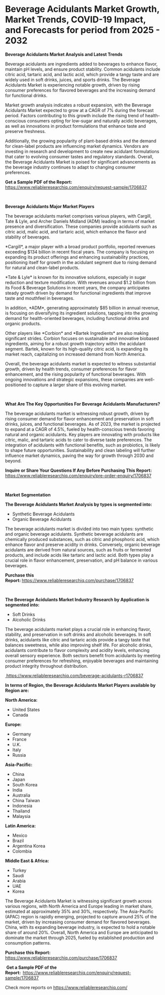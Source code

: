 <p><h1>Beverage Acidulants Market Growth, Market Trends, COVID-19 Impact, and Forecasts for period from 2025 - 2032</h1></p><p><strong>Beverage Acidulants Market Analysis and Latest Trends</strong></p>
<p><p>Beverage acidulants are ingredients added to beverages to enhance flavor, maintain pH levels, and ensure product stability. Common acidulants include citric acid, tartaric acid, and lactic acid, which provide a tangy taste and are widely used in soft drinks, juices, and sports drinks. The Beverage Acidulants Market is experiencing notable growth, driven by rising consumer preferences for flavored beverages and the increasing demand for functional drinks.</p><p>Market growth analysis indicates a robust expansion, with the Beverage Acidulants Market expected to grow at a CAGR of 7% during the forecast period. Factors contributing to this growth include the rising trend of health-conscious consumers opting for low-sugar and naturally acidic beverages, as well as innovations in product formulations that enhance taste and preserve freshness. </p><p>Additionally, the growing popularity of plant-based drinks and the demand for clean-label products are influencing market dynamics. Vendors are investing in research and development to create new acidulant formulations that cater to evolving consumer tastes and regulatory standards. Overall, the Beverage Acidulants Market is poised for significant advancements as the beverage industry continues to adapt to changing consumer preferences.</p></p>
<p><strong>Get a Sample PDF of the Report:&nbsp;</strong> <a href="https://www.reliableresearchiq.com/enquiry/request-sample/1706837?utm_campaign=2444&utm_medium=2&utm_source=Github&utm_content=ia&utm_term=14022025&utm_id=beverage-acidulants">https://www.reliableresearchiq.com/enquiry/request-sample/1706837</a></p>
<p>&nbsp;</p>
<p><strong>Beverage Acidulants Major Market Players</strong></p>
<p><p>The beverage acidulants market comprises various players, with Cargill, Tate & Lyle, and Archer Daniels Midland (ADM) leading in terms of market presence and diversification. These companies provide acidulants such as citric acid, malic acid, and tartaric acid, which enhance the flavor and stability of beverages.</p><p>*Cargill*, a major player with a broad product portfolio, reported revenues exceeding $134 billion in recent fiscal years. The company is focusing on expanding its product offerings and enhancing sustainability practices, positioning itself for growth in the acidulant segment due to rising demand for natural and clean-label products.</p><p>*Tate & Lyle* is known for its innovative solutions, especially in sugar reduction and texture modification. With revenues around $1.2 billion from its Food & Beverage Solutions in recent years, the company anticipates steady growth driven by demand for functional ingredients that improve taste and mouthfeel in beverages.</p><p>In addition, *ADM*, generating approximately $85 billion in annual revenue, is focusing on diversifying its ingredient solutions, tapping into the growing demand for health-oriented beverages, including functional drinks and organic products.</p><p>Other players like *Corbion* and *Bartek Ingredients* are also making significant strides. Corbion focuses on sustainable and innovative biobased ingredients, aiming for a robust growth trajectory within the acidulant segment. Bartek, known for its high-quality citric acid, is expanding its market reach, capitalizing on increased demand from North America.</p><p>Overall, the beverage acidulants market is expected to witness substantial growth, driven by health trends, consumer preferences for flavor enhancement, and the rising popularity of functional beverages. With ongoing innovations and strategic expansions, these companies are well-positioned to capture a larger share of this evolving market.</p></p>
<p>&nbsp;</p>
<p><strong>What Are The Key Opportunities For Beverage Acidulants Manufacturers?</strong></p>
<p><p>The beverage acidulants market is witnessing robust growth, driven by rising consumer demand for flavor enhancement and preservation in soft drinks, juices, and functional beverages. As of 2023, the market is projected to expand at a CAGR of 4.5%, fueled by health-conscious trends favoring natural and organic acidulants. Key players are innovating with products like citric, malic, and tartaric acids to cater to diverse taste preferences. The integration of acidulants with functional benefits, such as probiotics, is likely to shape future opportunities. Sustainability and clean labeling will further influence market dynamics, paving the way for growth through 2030 and beyond.</p></p>
<p><strong>Inquire or Share Your Questions If Any Before Purchasing This Report:</strong> <a href="https://www.reliableresearchiq.com/enquiry/pre-order-enquiry/1706837?utm_campaign=2444&utm_medium=2&utm_source=Github&utm_content=ia&utm_term=14022025&utm_id=beverage-acidulants">https://www.reliableresearchiq.com/enquiry/pre-order-enquiry/1706837</a></p>
<p>&nbsp;</p>
<p><strong>Market Segmentation</strong></p>
<p><strong>The Beverage Acidulants Market Analysis by types is segmented into:</strong></p>
<p><ul><li>Synthetic Beverage Acidulants</li><li>Organic Beverage Acidulants</li></ul></p>
<p><p>The beverage acidulants market is divided into two main types: synthetic and organic beverage acidulants. Synthetic beverage acidulants are chemically produced substances, such as citric and phosphoric acid, which enhance flavor and preserve acidity in drinks. Conversely, organic beverage acidulants are derived from natural sources, such as fruits or fermented products, and include acids like tartaric and lactic acid. Both types play a crucial role in flavor enhancement, preservation, and pH balance in various beverages.</p></p>
<p><strong>Purchase this Report:&nbsp;</strong><a href="https://www.reliableresearchiq.com/purchase/1706837?utm_campaign=2444&utm_medium=2&utm_source=Github&utm_content=ia&utm_term=14022025&utm_id=beverage-acidulants">https://www.reliableresearchiq.com/purchase/1706837</a></p>
<p>&nbsp;</p>
<p><strong>The Beverage Acidulants Market Industry Research by Application is segmented into:</strong></p>
<p><ul><li>Soft Drinks</li><li>Alcoholic Drinks</li></ul></p>
<p><p>The beverage acidulants market plays a crucial role in enhancing flavor, stability, and preservation in soft drinks and alcoholic beverages. In soft drinks, acidulants like citric and tartaric acids provide a tangy taste that balances sweetness, while also improving shelf life. For alcoholic drinks, acidulants contribute to flavor complexity and acidity levels, enhancing overall sensory experience. Both sectors benefit from acidulants by meeting consumer preferences for refreshing, enjoyable beverages and maintaining product integrity throughout distribution.</p></p>
<p><a href="https://www.reliableresearchiq.com/beverage-acidulants-r1706837?utm_campaign=2444&utm_medium=2&utm_source=Github&utm_content=ia&utm_term=14022025&utm_id=beverage-acidulants">&nbsp;https://www.reliableresearchiq.com/beverage-acidulants-r1706837</a></p>
<p><strong>In terms of Region, the Beverage Acidulants Market Players available by Region are:</strong></p>
<p>
    <p> <strong> North America: </strong>
        <ul>
            <li>United States</li>
            <li>Canada</li>
        </ul>
        </p> 
    <p> <strong> Europe: </strong>
        <ul>
            <li>Germany</li>
            <li>France</li>
            <li>U.K.</li>
            <li>Italy</li>
            <li>Russia</li>
        </ul>
        </p> 
    <p> <strong> Asia-Pacific: </strong>
        <ul>
            <li>China</li>
            <li>Japan</li>
            <li>South Korea</li>
            <li>India</li>
            <li>Australia</li>
            <li>China Taiwan</li>
            <li>Indonesia</li>
            <li>Thailand</li>
            <li>Malaysia</li>
        </ul>
        </p> 
    <p> <strong> Latin America: </strong>
        <ul>
            <li>Mexico</li>
            <li>Brazil</li>
            <li>Argentina Korea</li>
            <li>Colombia</li>
        </ul>
        </p> 
    <p> <strong> Middle East & Africa: </strong>
        <ul>
            <li>Turkey</li>
            <li>Saudi</li>
            <li>Arabia</li>
            <li>UAE</li>
            <li>Korea</li>
        </ul>
    </p>
    </p>
<p><p>The Beverage Acidulants Market is witnessing significant growth across various regions, with North America and Europe leading in market share, estimated at approximately 35% and 30%, respectively. The Asia-Pacific (APAC) region is rapidly emerging, projected to capture around 25% of the market, driven by increasing consumer demand for flavored beverages. China, with its expanding beverage industry, is expected to hold a notable share of around 20%. Overall, North America and Europe are anticipated to dominate the market through 2025, fueled by established production and consumption patterns.</p></p>
<p><strong>Purchase this Report: </strong><a href="https://www.reliableresearchiq.com/purchase/1706837?utm_campaign=2444&utm_medium=2&utm_source=Github&utm_content=ia&utm_term=14022025&utm_id=beverage-acidulants">https://www.reliableresearchiq.com/purchase/1706837</a></p>
<p>&nbsp;<strong>Get a Sample PDF of the Report:&nbsp;&nbsp;</strong><a href="https://www.reliableresearchiq.com/enquiry/request-sample/1706837?utm_campaign=2444&utm_medium=2&utm_source=Github&utm_content=ia&utm_term=14022025&utm_id=beverage-acidulants">https://www.reliableresearchiq.com/enquiry/request-sample/1706837</a></p>
<p><strong></strong></p>
<p>Check more reports on <a href="https://www.reliableresearchiq.com/?utm_campaign=2444&utm_medium=2&utm_source=Github&utm_content=ia&utm_term=14022025&utm_id=beverage-acidulants">https://www.reliableresearchiq.com/</a></p>